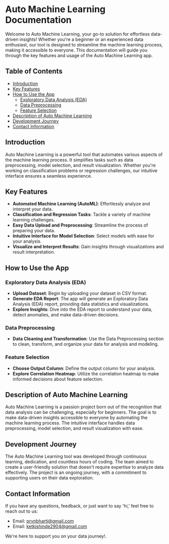 # Auto Machine Learning Documentation

Welcome to Auto Machine Learning, your go-to solution for effortless data-driven insights! Whether you're a beginner or an experienced data enthusiast, our tool is designed to streamline the machine learning process, making it accessible to everyone. This documentation will guide you through the key features and usage of the Auto Machine Learning app.

## Table of Contents
- [Introduction](#introduction)
- [Key Features](#key-features)
- [How to Use the App](#how-to-use-the-app)
  - [Exploratory Data Analysis (EDA)](#exploratory-data-analysis-eda)
  - [Data Preprocessing](#data-preprocessing)
  - [Feature Selection](#feature-selection)
- [Description of Auto Machine Learning](#description-of-auto-machine-learning)
- [Development Journey](#development-journey)
- [Contact Information](#contact-information)

## Introduction
Auto Machine Learning is a powerful tool that automates various aspects of the machine learning process. It simplifies tasks such as data preprocessing, model selection, and result visualization. Whether you're working on classification problems or regression challenges, our intuitive interface ensures a seamless experience.

## Key Features
- **Automated Machine Learning (AutoML)**: Effortlessly analyze and interpret your data.
- **Classification and Regression Tasks**: Tackle a variety of machine learning challenges.
- **Easy Data Upload and Preprocessing**: Streamline the process of preparing your data.
- **Intuitive Interface for Model Selection**: Select models with ease for your analysis.
- **Visualize and Interpret Results**: Gain insights through visualizations and result interpretation.

## How to Use the App
### Exploratory Data Analysis (EDA)
- **Upload Dataset**: Begin by uploading your dataset in CSV format.
- **Generate EDA Report**: The app will generate an Exploratory Data Analysis (EDA) report, providing data statistics and visualizations.
- **Explore Insights**: Dive into the EDA report to understand your data, detect anomalies, and make data-driven decisions.

### Data Preprocessing
- **Data Cleaning and Transformation**: Use the Data Preprocessing section to clean, transform, and organize your data for analysis and modeling.

### Feature Selection
- **Choose Output Column**: Define the output column for your analysis.
- **Explore Correlation Heatmap**: Utilize the correlation heatmap to make informed decisions about feature selection.

## Description of Auto Machine Learning
Auto Machine Learning is a passion project born out of the recognition that data analysis can be challenging, especially for beginners. The goal is to make data-driven insights accessible to everyone by automating the machine learning process. The intuitive interface handles data preprocessing, model selection, and result visualization with ease.

## Development Journey
The Auto Machine Learning tool was developed through continuous learning, dedication, and countless hours of coding. The team aimed to create a user-friendly solution that doesn't require expertise to analyze data effectively. The project is an ongoing journey, with a commitment to supporting users on their data exploration.

## Contact Information
If you have any questions, feedback, or just want to say 'hi,' feel free to reach out to us:

- Email: prvnbharti@gmail.com
- Email: ketkishinde2904@gmail.com

We're here to support you on your data journey!.
